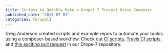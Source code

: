 ```yaml
---
title: Scripts to Quickly Make a Drupal 7 Project Using Composer
published_date: "2015-07-01"
categories: [drupal]
---
```

Greg Anderson created scripts and example repos to automate your builds using a composer-based workflow. Check out [CI scripts](https://github.com/pantheon-systems/circle-scripts), [Travis CI scripts](https://github.com/pantheon-systems/travis-scripts), and [this exciting pull request](https://github.com/pantheon-systems/drops-7/pull/65) in our Drops-7 repository.
